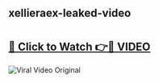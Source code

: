 ## xellieraex-leaked-video 

# <h2><a href="http://freeplayer.one?title=xellieraex-leaked-video&ref=21J">🔗 Click to Watch 👉🔴 VIDEO</a></h2>

<a href="http://freeplayer.one?title=xellieraex-leaked-video&ref=21J" rel="nofollow" data-target="animated-image.originalLink"><img src="https://i.ibb.co.com/xMMVF88/686577567.gif" alt="Viral Video Original" style="max-width: 100%; display: inline-block;" data-target="animated-image.originalImage"></a>

